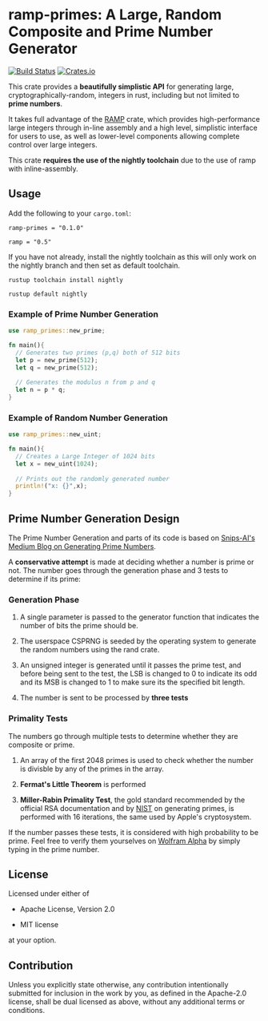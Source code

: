 # ramp-primes: A Large, Random Composite and Prime Number Generator

[![Build Status](https://travis-ci.org/0xSilene/ramp-primes.svg?branch=master)](https://travis-ci.org/0xSilene/ramp-primes)
[![Crates.io](https://img.shields.io/crates/v/ramp-primes)](https://crates.io/crates/ramp-primes)

This crate provides a **beautifully simplistic API** for generating large, cryptographically-random, integers in rust, including but not limited to **prime numbers**.

It takes full advantage of the [RAMP](https://crates.io/crates/ramp) crate, which provides high-performance large integers through in-line assembly and a high level, simplistic interface for users to use, as well as lower-level components allowing complete control over large integers.

This crate **requires the use of the nightly toolchain** due to the use of ramp with inline-assembly.

## Usage

Add the following to your `cargo.toml`:

`ramp-primes = "0.1.0"`

`ramp = "0.5"`

If you have not already, install the nightly toolchain as this will only work on the nightly branch and then set as default toolchain.

`rustup toolchain install nightly`

`rustup default nightly`

### Example of Prime Number Generation

```rust
use ramp_primes::new_prime;

fn main(){
  // Generates two primes (p,q) both of 512 bits
  let p = new_prime(512);
  let q = new_prime(512);
  
  // Generates the modulus n from p and q
  let n = p * q;
}
```

### Example of Random Number Generation

```rust
use ramp_primes::new_uint;

fn main(){
  // Creates a Large Integer of 1024 bits
  let x = new_uint(1024);
  
  // Prints out the randomly generated number
  println!("x: {}",x);
}
```

## Prime Number Generation Design

The Prime Number Generation and parts of its code is based on [Snips-AI's Medium Blog on Generating Prime Numbers](https://medium.com/snips-ai/prime-number-generation-2a02f28508ff).

A **conservative attempt** is made at deciding whether a number is prime or not. The number goes through the generation phase and 3 tests to determine if its prime:

### Generation Phase

1. A single parameter is passed to the generator function that indicates the number of bits the prime should be.

2. The userspace CSPRNG is seeded by the operating system to generate the random numbers using the rand crate.

3. An unsigned integer is generated until it passes the prime test, and before being sent to the test, the LSB is changed to 0 to indicate its odd and its MSB is changed to 1 to make sure its the specified bit length.

4. The number is sent to be processed by **three tests**

### Primality Tests

The numbers go through multiple tests to determine whether they are composite or prime.

1. An array of the first 2048 primes is used to check whether the number is divisble by any of the primes in the array.

2. **Fermat's Little Theorem** is performed

3. **Miller-Rabin Primality Test**, the gold standard recommended by the official RSA documentation and by [NIST](https://nvlpubs.nist.gov/nistpubs/FIPS/NIST.FIPS.186-4.pdf) on generating primes, is performed with 16 iterations, the same used by Apple's cryptosystem.

If the number passes these tests, it is considered with high probability to be prime. Feel free to verify them yourselves on [Wolfram Alpha](https://www.wolframalpha.com/) by simply typing in the prime number.

## License

Licensed under either of

* Apache License, Version 2.0

* MIT license

at your option.

## Contribution

Unless you explicitly state otherwise, any contribution intentionally submitted for inclusion in the work by you, as defined in the Apache-2.0 license, shall be dual licensed as above, without any additional terms or conditions.
